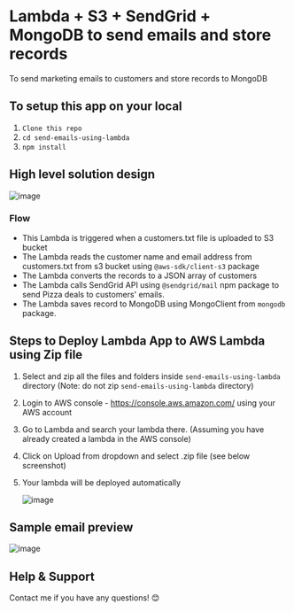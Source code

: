 # Lambda + S3 + SendGrid + MongoDB to send emails and store records
To send marketing emails to customers and store records to MongoDB

## To setup this app on your local
1. `Clone this repo`
2. `cd send-emails-using-lambda`
3. `npm install`

## High level solution design
![image](https://github.com/user-attachments/assets/7aa5ead4-d149-4566-b203-a22f3900fc95)
### Flow
- This Lambda is triggered when a customers.txt file is uploaded to S3 bucket
- The Lambda reads the customer name and email address from customers.txt from s3 bucket using `@aws-sdk/client-s3` package
- The Lambda converts the records to a JSON array of customers
- The Lambda calls SendGrid API using `@sendgrid/mail` npm package to send Pizza deals to customers' emails.
- The Lambda saves record to MongoDB using MongoClient from `mongodb` package.

## Steps to Deploy Lambda App to AWS Lambda using Zip file
1. Select and zip all the files and folders inside `send-emails-using-lambda` directory (Note: do not zip `send-emails-using-lambda` directory)
2. Login to AWS console - https://console.aws.amazon.com/ using your AWS account
3. Go to Lambda and search your lambda there. (Assuming you have already created a lambda in the AWS console)
4. Click on Upload from dropdown and select .zip file (see below screenshot)
5. Your lambda will be deployed automatically

   ![image](https://github.com/user-attachments/assets/e012b14e-1ae5-4dcc-adc9-8ac4b657b5d0)


## Sample email preview
![image](https://github.com/user-attachments/assets/90cb861f-333e-413a-9d73-ba1b0774d181)



## Help & Support
Contact me if you have any questions! 😊
